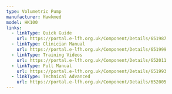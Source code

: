 ```yaml
---
type: Volumetric Pump
manufacturer: Hawkmed
model: HK100
links:
  - linkType: Quick Guide
    url: https://portal.e-lfh.org.uk/Component/Details/651987
  - linkType: Clinician Manual
    url: https://portal.e-lfh.org.uk/Component/Details/651999
  - linkType: Training Videos
    url: https://portal.e-lfh.org.uk/Component/Details/652011
  - linkType: Full Manual
    url: https://portal.e-lfh.org.uk/Component/Details/651993
  - linkType: Technical Advanced
    url: https://portal.e-lfh.org.uk/Component/Details/652005
---
```

